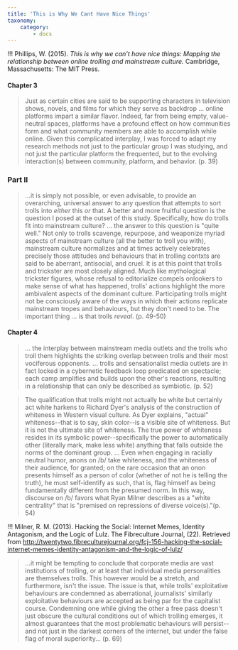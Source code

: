 ```yaml
---
title: 'This is Why We Cant Have Nice Things'
taxonomy:
    category:
        - docs
---
```


!!! Phillips, W. (2015). *This is why we can’t have nice things: Mapping the relationship between online trolling and mainstream culture.* Cambridge, Massachusetts: The MIT Press.

#### Chapter 3

> Just as certain cities are said to be supporting characters in television shows, novels, and films for which they serve as backdrop ... online platforms impart a similar flavor. Indeed, far from being empty, value-neutral spaces, platforms have a profound effect on how communities form and what community members are able to accomplish while online. Given this complicated interplay, I was forced to adapt my research methods not just to the particular group I was studying, and not just the particular platform the frequented, but to the evolving interaction(s) between community, platform, and behavior. (p. 39)

### Part II

> ...it is simply not possible, or even advisable, to provide an overarching, universal answer to any question that attempts to sort trolls into *either* this *or* that.
A better and more fruitful question is the question I posed at the outset of this study. Specifically, how do trolls fit into mainstream culture? ... the answer to this question is "quite well." Not only to trolls scavenge, repurpose, and weaponize myriad aspects of mainstream culture (all the better to troll you with), mainstream culture normalizes and at times actively celebrates precisely those attitudes and behaviours that in trolling contxts are said to be aberrant, antisocial, and cruel.
It is at this point that trolls and trickster are most closely aligned. Much like mythological trickster figures, whose refusal to editorialize compels onlookers to make sense of what has happened, trolls' actions highlight the more ambivalent aspects of the dominant culture. Participating trolls might not be consciously aware of the ways in which their actions replicate mainstream tropes and behaviours, but they don't need to be. The important thing ... is that trolls *reveal*. (p. 49-50)

#### Chapter 4

> ... the interplay between mainstream media outlets and the trolls who troll them highlights the striking overlap between trolls and their most vociferous opponents. ... trolls and sensationalist media outlets are in fact locked in a cybernetic feedback loop predicated on spectacle; each camp amplifies and builds upon the other's reactions, resulting in a relationship that can only be described as symbiotic. (p. 52)

> The qualification that trolls might not actually be white but certainly act white harkens to Richard Dyer's analysis of the construction of whiteness in Western visual culture. As Dyer explains, "actual" whiteness--that is to say, skin color--is a visible site of whiteness. But it is not the ultimate site of whiteness. The true power of whiteness resides in its symbolic power--specifically the power to automatically other (literally mark, make less white) anything that falls outside the norms of the dominant group. ... Even when engaging in racially neutral humor, anons on /b/ take whiteness, and the whiteness of their audience, for granted; on the rare occasion that an onon presents himself as a person of color (whether of not he is telling the truth), he must self-identify as such, that is, flag himself as being fundamentally different from the presumed norm. In this way, discourse on /b/ favors what Ryan Milner describes as a "white centrality" that is "premised on repressions of diverse voice(s)."(p. 54)

!!! Milner, R. M. (2013). Hacking the Social: Internet Memes, Identity Antagonism, and the Logic of Lulz. The Fibreculture Journal, (22). Retrieved from http://twentytwo.fibreculturejournal.org/fcj-156-hacking-the-social-internet-memes-identity-antagonism-and-the-logic-of-lulz/

> ...it might be tempting to conclude that corporate media are vast institutions of trolling, or at least that individual media personalities are themselves trolls. This however would be a stretch, and furthermore, isn't the issue. The issue is that, while trolls' exploitative behaviours are condemned as aberrational, journalists' similarly exploitative behaviours are accepted as being par for the capitalist course. Condemning one while giving the other a free pass doesn't just obscure the cultural conditions out of which trolling emerges, it almost guarantees that the most problematic behaviours will persist--and not just in the darkest corners of the internet, but under the false flag of moral superiority... (p. 69)
